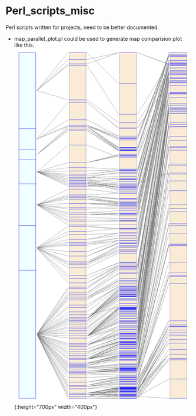 # Perl_scripts_misc
Perl scripts written for projects, need to be better documented.


- map_parallel_plot.pl could be used to generate map comparision plot like this.
![](https://github.com/swang8/Perl_scripts_misc/blob/master/3bl_comp_consensus.png){:height="700px" width="400px"}
